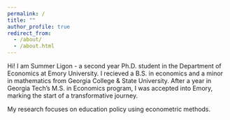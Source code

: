 ```yaml
---
permalink: /
title: ""
author_profile: true
redirect_from: 
  - /about/
  - /about.html
---
```


Hi! I am Summer Ligon - a second year Ph.D. student in the Department of Economics at Emory University. I recieved a B.S. in economics and a minor in mathematics from Georgia College & State University. After a year in Georgia Tech’s M.S. in Economics program, I was accepted into Emory, marking the start of a transformative journey. 

My research focuses on education policy using econometric methods.
